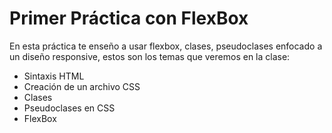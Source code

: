 # Primer Práctica con FlexBox

En esta práctica te enseño a usar flexbox, clases, pseudoclases enfocado a un diseño responsive, estos son los temas que veremos en la clase:

* Sintaxis HTML
* Creación de un archivo CSS
* Clases
* Pseudoclases en CSS
* FlexBox